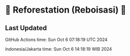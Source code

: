 
# 🌳 Reforestation (Reboisasi) 🌲

## Last Updated

GitHub Actions time: Sun Oct  6 07:18:19 UTC 2024

Indonesia/Jakarta time: Sun Oct  6 14:18:19 WIB 2024
